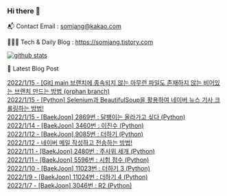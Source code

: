 ### Hi there 👋

📬  Contact Email : somjang@kakao.com

👨🏻‍💻  Tech & Daily Blog : https://somjang.tistory.com

[![github stats](https://github-readme-stats.vercel.app/api?username=SOMJANG&show_icons=true&hide_border=False)](https://somjang.tistory.com)

🤩 Latest Blog Post

[2022/1/15 - [Git] main 브랜치에 종속되지 않는 아무런 파일도 존재하지 않는 비어있는 브랜치 만드는 방법 (orphan branch)](https://somjang.tistory.com/entry/Git-main-%EB%B8%8C%EB%9E%9C%EC%B9%98%EC%97%90-%EC%A2%85%EC%86%8D%EB%90%98%EC%A7%80-%EC%95%8A%EB%8A%94-%EC%95%84%EB%AC%B4%EB%9F%B0-%ED%8C%8C%EC%9D%BC%EB%8F%84-%EC%A1%B4%EC%9E%AC%ED%95%98%EC%A7%80-%EC%95%8A%EB%8A%94-%EB%B9%84%EC%96%B4%EC%9E%88%EB%8A%94-%EB%B8%8C%EB%9E%9C%EC%B9%98-%EB%A7%8C%EB%93%9C%EB%8A%94-%EB%B0%A9%EB%B2%95-orphan-branch) <br>
[2022/1/15 - [Python] Selenium과 BeautifulSoup을 활용하여 네이버 뉴스 기사 크롤링하는 방법!](https://somjang.tistory.com/entry/Python-selenium%EA%B3%BC-BeautifulSoup%EC%9D%84-%ED%99%9C%EC%9A%A9%ED%95%98%EC%97%AC-%EB%84%A4%EC%9D%B4%EB%B2%84-%EB%89%B4%EC%8A%A4-%EA%B8%B0%EC%82%AC-%ED%81%AC%EB%A1%A4%EB%A7%81%ED%95%98%EB%8A%94-%EB%B0%A9%EB%B2%95) <br>
[2022/1/15 - [BaekJoon] 2869번 : 달팽이는 올라가고 싶다 (Python)](https://somjang.tistory.com/entry/BaekJoon-2869%EB%B2%88-%EB%8B%AC%ED%8C%BD%EC%9D%B4%EB%8A%94-%EC%98%AC%EB%9D%BC%EA%B0%80%EA%B3%A0-%EC%8B%B6%EB%8B%A4-Python) <br>
[2022/1/14 - [BaekJoon] 3460번 : 이진수 (Python)](https://somjang.tistory.com/entry/BaekJoon-3460%EB%B2%88-%EC%9D%B4%EC%A7%84%EC%88%98-Python) <br>
[2022/1/12 - [BaekJoon] 9085번 : 더하기 (Python)](https://somjang.tistory.com/entry/BaekJoon-9085%EB%B2%88-%EB%8D%94%ED%95%98%EA%B8%B0-Python) <br>
[2022/1/12 - 네이버 메일 작성하고 전송하는 방법!](https://somjang.tistory.com/entry/%EB%84%A4%EC%9D%B4%EB%B2%84-%EB%A9%94%EC%9D%BC-%EC%9E%91%EC%84%B1%ED%95%98%EA%B3%A0-%EC%A0%84%EC%86%A1%ED%95%98%EB%8A%94-%EB%B0%A9%EB%B2%95) <br>
[2022/1/11 - [BaekJoon] 2480번 : 주사위 세개 (Python)](https://somjang.tistory.com/entry/BaekJoon-2480%EB%B2%88-%EC%A3%BC%EC%82%AC%EC%9C%84-%EC%84%B8%EA%B0%9C-Python) <br>
[2022/1/11 - [BaekJoon] 5596번 : 시험 점수 (Python)](https://somjang.tistory.com/entry/BaekJoon-5596%EB%B2%88-%EC%8B%9C%ED%97%98-%EC%A0%90%EC%88%98-Python) <br>
[2022/1/10 - [BaekJoon] 11023번 : 더하기 3 (Python)](https://somjang.tistory.com/entry/BaekJoon-11023%EB%B2%88-%EB%8D%94%ED%95%98%EA%B8%B0-3-Python) <br>
[2022/1/9 - [BaekJoon] 11024번 : 더하기 4 (Python)](https://somjang.tistory.com/entry/BaekJoon-11024%EB%B2%88-%EB%8D%94%ED%95%98%EA%B8%B0-4-Python) <br>
[2022/1/7 - [BaekJoon] 3046번 : R2 (Python)](https://somjang.tistory.com/entry/BaekJoon-3046%EB%B2%88-R2-Python) <br>
